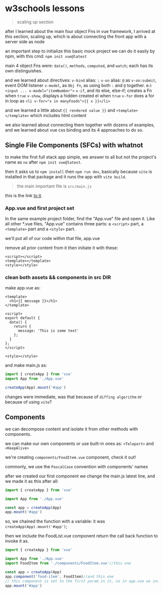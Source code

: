 # w3schools lessons

> scaling up section

after I learned about the main four object Fns in vue framework, I arrived at this section, scaling up, which is about connecting the front app with a server side as node

an important step to initialize this basic mock project we can do it easily by npm, with this cmd: `npm init vue@latest`

main 4 object Fns were: `data()`, `methods`, `computed`, and `watch`; each has its own distinguishes.

and we learned about directives:
    `v-bind` alias: `:`
    `v-on` alias: `@` as `v-on:submit`, event DOM listener
    `v-model`, as `Obj Fn`, as using both `:` and `@` together. e.i: `<input ... v-model="itemNumber">`
    `v-if`, and its else, else-if; creates a Fn when `true`
    `v-show`, displays a hidden created el when `true`
    `v-for` does a for in loop as `<li v-for="x in manyFoods">{{ x }}</li>`

and we learned a little about `{{ rendered value }}` and `<template></template>` which includes html content

we also learned about connecting them together with dozens of examples, and we learned about vue css binding and its 4 approaches to do so.

## Single File Components (SFCs) with whatnot

to make the first full stack app simple, we answer to all but not the project's name as `no` after `npm init vue@latest`.

then it asks us to `npm install` then `npm run dev`, basically because `vite` is installed in that package and it runs the app with `vite build`.

> the main important file is `src/main.js`

this is the link [to it](https://www.w3schools.com/vue/vue_scale-up.php).

### App.vue and first project set

In the same example project folder, find the "App.vue" file and open it. Like all other *.vue files, "App.vue" contains three parts: a `<script>` part, a `<template>` part and a `<style>` part.

we'll put all of our code within that file, app.vue

remove all prior content from it then initiate it with these:

```vue
<script></script>
<template></template>
<style></style>
```

### clean both assets && components in src DIR

make app.vue as:

```vue
<template>
  <h1>{{ message }}</h1>
</template>

<script>
export default {
  data() {
    return {
      message: 'This is some text'
    };
  }
};
</script>

<style></style>
```

and make main.js as:

```js
import { createApp } from 'vue'
import App from './App.vue'

createApp(App).mount('#app')
```

changes were immediate, was that because of `diffing algorithm` or because of using `vite`?

## Components

we can decompose content and isolate it from other methods with components.

we can make our own components or use built-in ones as: `<Teleport>` and `<KeepAlive>`

we're creating `components/FoodItem.vue` component, check it out!

commonly, we use the `PascalCase` convention with components' names

after we created our first component we change the main.js latest line, and we made it as this after all:

```js
import { createApp } from 'vue'

import App from './App.vue'

const app = createApp(App)
app.mount('#app')
```

so, we chained the function with a variable: it was `createApp(App).mount('#app')`;

then we include the FoodList.vue component return the call back function to invoke it as.

```js
import { createApp } from 'vue'

import App from './App.vue'
import FoodItem from './components/FoodItem.vue'//this one

const app = createApp(App)
app.component('food-item', FoodItem)//and this one
// this component is set to the first param in it, so in app.vue we invoke it as <food-item> inside <template> tag
app.mount('#app')
```
